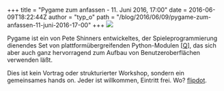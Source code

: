 +++
title = "Pygame zum anfassen - 11. Juni 2016, 17:00"
date = 2016-06-09T18:22:44Z
author = "typ_o"
path = "/blog/2016/06/09/pygame-zum-anfassen-11-juni-2016-17-00"
+++
![](https://flipdot.org/blog/uploads/pygame.serendipityThumb.png)  
  
Pygame ist ein von Pete Shinners entwickeltes, der Spieleprogrammierung
dienendes Set von plattformübergreifenden Python-Modulen
\[[Q](https://de.wikipedia.org/wiki/Pygame)\], das sich aber auch ganz
hervorragend zum Aufbau von Benutzeroberflächen verwenden läßt.  
  
Dies ist kein Vortrag oder strukturierter Workshop, sondern ein
gemeinsames hands on. Jeder ist willkommen, Eintritt frei. Wo?
[flipdot](http://flipdot.org/wiki/Kontakt).
